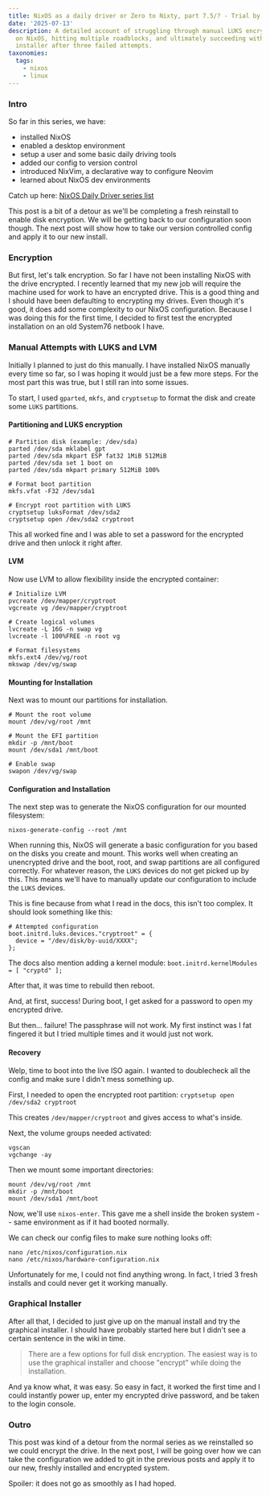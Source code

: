 ```yaml
---
title: NixOS as a daily driver or Zero to Nixty, part 7.5/? - Trial by Encrypted Fire
date: '2025-07-13'
description: A detailed account of struggling through manual LUKS encryption setup
  on NixOS, hitting multiple roadblocks, and ultimately succeeding with the graphical
  installer after three failed attempts.
taxonomies:
  tags:
    - nixos
    - linux
---
```


### Intro

So far in this series, we have:
- installed NixOS
- enabled a desktop environment
- setup a user and some basic daily driving tools
- added our config to version control
- introduced NixVim, a declarative way to configure Neovim
- learned about NixOS dev environments

Catch up here:
[NixOS Daily Driver series list](/tags/nixos)


This post is a bit of a detour as we'll be completing a fresh reinstall
to enable disk encryption. We will be getting back to our configuration soon
though. The next post will show how to take our version controlled config
and apply it to our new install.

### Encryption

But first, let's talk encryption. So far I have not been installing NixOS with
the drive encrypted. I recently learned that my new job will require the machine
used for work to have an encrypted drive. This is a good thing and I should
have been defaulting to encrypting my drives. Even though it's good, it does
add some complexity to our NixOS configuration. Because I was doing this for
the first time, I decided to first test the encrypted installation on an old
System76 netbook I have.

### Manual Attempts with LUKS and LVM

Initially I planned to just do this manually. I have installed NixOS manually
every time so far, so I was hoping it would just be a few more steps. For the
most part this was true, but I still ran into some issues.

To start, I used `gparted`, `mkfs`, and `cryptsetup` to format the disk
and create some `LUKS` partitions.

#### Partitioning and LUKS encryption

```
# Partition disk (example: /dev/sda)
parted /dev/sda mklabel gpt
parted /dev/sda mkpart ESP fat32 1MiB 512MiB
parted /dev/sda set 1 boot on
parted /dev/sda mkpart primary 512MiB 100%

# Format boot partition
mkfs.vfat -F32 /dev/sda1

# Encrypt root partition with LUKS
cryptsetup luksFormat /dev/sda2
cryptsetup open /dev/sda2 cryptroot

```

This all worked fine and I was able to set a password for the encrypted drive
and then unlock it right after.

#### LVM

Now use LVM to allow flexibility inside the encrypted container:

```
# Initialize LVM
pvcreate /dev/mapper/cryptroot
vgcreate vg /dev/mapper/cryptroot

# Create logical volumes
lvcreate -L 16G -n swap vg
lvcreate -l 100%FREE -n root vg

# Format filesystems
mkfs.ext4 /dev/vg/root
mkswap /dev/vg/swap
```

#### Mounting for Installation

Next was to mount our partitions for installation.

```
# Mount the root volume
mount /dev/vg/root /mnt

# Mount the EFI partition
mkdir -p /mnt/boot
mount /dev/sda1 /mnt/boot

# Enable swap
swapon /dev/vg/swap
```

#### Configuration and Installation

The next step was to generate the NixOS configuration for our mounted filesystem:

`nixos-generate-config --root /mnt`

When running this, NixOS will generate a basic configuration for you based on
the disks you create and mount. This works well when creating an unencrypted
drive and the boot, root, and swap partitions are all configured correctly. For
whatever reason, the `LUKS` devices do not get picked up by this. This means
we'll have to manually update our configuration to include the `LUKS` devices.

This is fine because from what I read in the docs, this isn't too complex. It
should look something like this:
```
# Attempted configuration
boot.initrd.luks.devices."cryptroot" = {
  device = "/dev/disk/by-uuid/XXXX";
};
```

The docs also mention adding a kernel module:
`boot.initrd.kernelModules = [ "cryptd" ];`

After that, it was time to rebuild then reboot.

And, at first, success! During boot, I get asked for a password to open my
encrypted drive.

But then... failure! The passphrase will not work. My first instinct was I fat
fingered it but I tried multiple times and it would just not work.

#### Recovery

Welp, time to boot into the live ISO again. I wanted to doublecheck all the
config and make sure I didn't mess something up.

First, I needed to open the encrypted root partition:
`cryptsetup open /dev/sda2 cryptroot`

This creates `/dev/mapper/cryptroot` and gives access to what's inside.

Next, the volume groups needed activated:
```
vgscan
vgchange -ay
```

Then we mount some important directories:
```
mount /dev/vg/root /mnt
mkdir -p /mnt/boot
mount /dev/sda1 /mnt/boot
```

Now, we'll use `nixos-enter`. This gave me a shell inside the broken system --
same environment as if it had booted normally.

We can check our config files to make sure nothing looks off:
```
nano /etc/nixos/configuration.nix
nano /etc/nixos/hardware-configuration.nix
```

Unfortunately for me, I could not find anything wrong. In fact, I tried 3 fresh
installs and could never get it working manually.

### Graphical Installer

After all that, I decided to just give up on the manual install and try the
graphical installer. I should have probably started here but I didn't see a
certain sentence in the wiki in time.

> There are a few options for full disk encryption. The easiest way is to use
> the graphical installer and choose "encrypt" while doing the installation.

And ya know what, it was easy. So easy in fact, it worked the first time and I
could instantly power up, enter my encrypted drive password, and be taken to
the login console.

### Outro

This post was kind of a detour from the normal series as we reinstalled
so we could encrypt the drive. In the next post, I will be going over how
we can take the configuration we added to git in the previous posts and apply
it to our new, freshly installed and encrypted system.

Spoiler: it does not go as smoothly as I had hoped.
